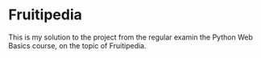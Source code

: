 # Fruitipedia
 This is my solution to the project from the regular examin the Python Web Basics course, on the topic of Fruitipedia.
